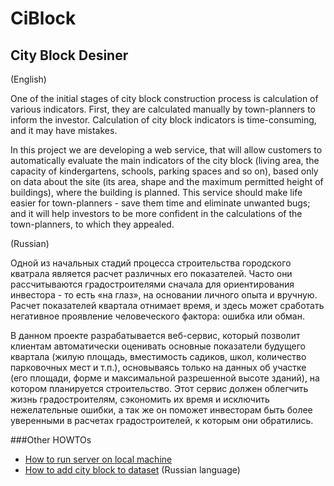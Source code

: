 CiBlock
======
City Block Desiner
------
(English)

One of the initial stages of city block construction process is calculation of various indicators. First, they are calculated manually by town-planners to inform the investor. Calculation of city block indicators is time-consuming, and it may have mistakes.

In this project we are developing a web service, that will allow customers to automatically evaluate the main indicators of the city block (living area, the capacity of kindergartens, schools, parking spaces and so on), based only on data about the site (its area, shape and the maximum permitted height of buildings), where the building is planned. This service should make life easier for town-planners - save them time and eliminate unwanted bugs; and it will help investors to be more confident in the calculations of the town-planners, to which they appealed.

(Russian)

Одной из начальных стадий процесса строительства городского кватрала является расчет различных его показателей. Часто они рассчитываются градостроителями сначала для ориентирования инвестора - то есть «на глаз», на основании личного опыта и вручную. Расчет показателей квартала отнимает время, и здесь может сработать негативное проявление человеческого фактора: ошибка или обман.

В данном проекте разрабатывается веб-сервис, который позволит клиентам автоматически оценивать основные показатели будущего квартала (жилую площадь, вместимость садиков, школ, количество парковочных мест и т.п.), основываясь только на данных об участке (его площади, форме и максимальной разрешенной высоте зданий), на котором планируется строительство. Этот сервис должен облегчить жизнь градостроителям, сэкономить их время и исключить нежелательные ошибки, а так же он поможет инвесторам быть более уверенными в расчетах градостроителей, к которым они обратились.

###Other HOWTOs

  - [How to run server on local machine](docs/howto/HowToRunServer.md)
  - [How to add city block to dataset](docs/howto/HowToAddCityBlock.md) (Russian language)